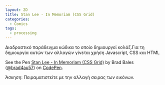 ```yaml
---
layout: 2D
title: Stan Lee - In Memoriam (CSS Grid)
categories:
  - Comics
tags:
  - processing
---
```


Διαδραστικό παράδειγμα κώδικα το οποίο δημιουργεί κολάζ.Για τη δημιουργία αυτών των αλλαγών γίνεται χρήση Javascript, CSS και HTML

<p data-height="350" data-theme-id="17517" data-slug-hash="pQRpBM?fbclid=IwAR2qZRvHMQ1BDZYhLUQk9AI3cDos5uzrvCtGZQsxH7FmYgIV-NJc7zIARtQ" data-default-tab="result" data-user="Brad Bales" class='codepen'>See the Pen <a href='https://codepen.io/brad4au57/pen/pQRpBM?fbclid=IwAR2qZRvHMQ1BDZYhLUQk9AI3cDos5uzrvCtGZQsxH7FmYgIV-NJc7zIARtQ'>Stan Lee - In Memoriam (CSS Grid)</a> by  Brad Bales (<a href='https://codepen.io/dissimulate/'>@brad4au57</a>) on <a href='http://codepen.io'>CodePen</a>.</p>
<script async src="//assets.codepen.io/assets/embed/ei.js"></script>

Άσκηση: Πειραματιστείτε με την αλλαγή σειρας των εικόνων.
